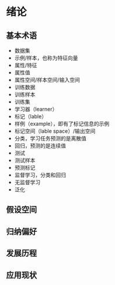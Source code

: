 # 绪论

## 基本术语

- 数据集
- 示例/样本，也称为特征向量
- 属性/特征
- 属性值
- 属性空间/样本空间/输入空间
- 训练数据
- 训练样本
- 训练集
- 学习器（learner）
- 标记（lable）
- 样例（example），即有了标记信息的示例
- 标记空间（lable space）/输出空间
- 分类，学习任务预测的是离散值
- 回归，预测的是连续值
- 测试
- 测试样本
- 预测标记
- 监督学习，分类和回归
- 无监督学习
- 泛化



## 假设空间




## 归纳偏好




## 发展历程




## 应用现状

